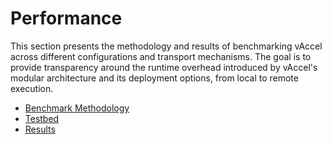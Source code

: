 # Performance

This section presents the methodology and results of benchmarking vAccel across
different configurations and transport mechanisms. The goal is to provide
transparency around the runtime overhead introduced by vAccel's modular
architecture and its deployment options, from local to remote execution.

- [Benchmark Methodology](measure.md)
- [Testbed](testbed.md)
- [Results](results.md)

